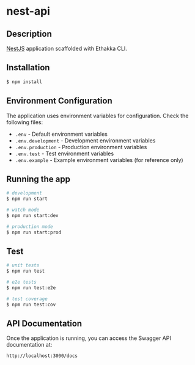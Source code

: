 # nest-api

## Description

[NestJS](https://github.com/nestjs/nest) application scaffolded with Ethakka CLI.

## Installation

```bash
$ npm install
```

## Environment Configuration

The application uses environment variables for configuration. Check the following files:

- `.env` - Default environment variables
- `.env.development` - Development environment variables
- `.env.production` - Production environment variables
- `.env.test` - Test environment variables
- `.env.example` - Example environment variables (for reference only)

## Running the app

```bash
# development
$ npm run start

# watch mode
$ npm run start:dev

# production mode
$ npm run start:prod
```

## Test

```bash
# unit tests
$ npm run test

# e2e tests
$ npm run test:e2e

# test coverage
$ npm run test:cov
```

## API Documentation

Once the application is running, you can access the Swagger API documentation at:

`http://localhost:3000/docs`
